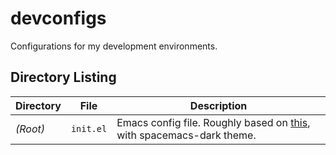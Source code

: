 # devconfigs
Configurations for my development environments.

## Directory Listing
| Directory | File | Description |
| --------- | ---- | ----------- |
| _(Root)_  | `init.el` | Emacs config file. Roughly based on [this](https://tuhdo.github.io/c-ide.htm), with spacemacs-dark theme.|
